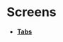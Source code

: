 <!-- generated by markdown-notes-tree -->

# Screens

<!-- optional markdown-notes-tree directory description starts here -->

<!-- optional markdown-notes-tree directory description ends here -->

- [**Tabs**](Tabs)
